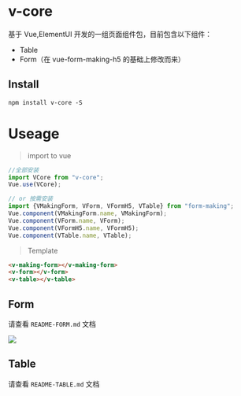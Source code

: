 # v-core

基于 Vue,ElementUI 开发的一组页面组件包，目前包含以下组件：

-   Table
-   Form（在 vue-form-making-h5 的基础上修改而来）

## Install

```shell
npm install v-core -S
```

# Useage

> import to vue

```javascript
//全部安装
import VCore from "v-core";
Vue.use(VCore);

// or 按需安装
import {VMakingForm, VForm, VFormH5, VTable} from "form-making";
Vue.component(VMakingForm.name, VMakingForm);
Vue.component(VForm.name, VForm);
Vue.component(VFormH5.name, VFormH5);
Vue.component(VTable.name, VTable);
```

> Template

```html
<v-making-form></v-making-form>
<v-form></v-form>
<v-table></v-table>
```

## Form

请查看 `README-FORM.md` 文档

![](https://user-gold-cdn.xitu.io/2018/9/27/1661a6cd60454273)

## Table

请查看 `README-TABLE.md` 文档
